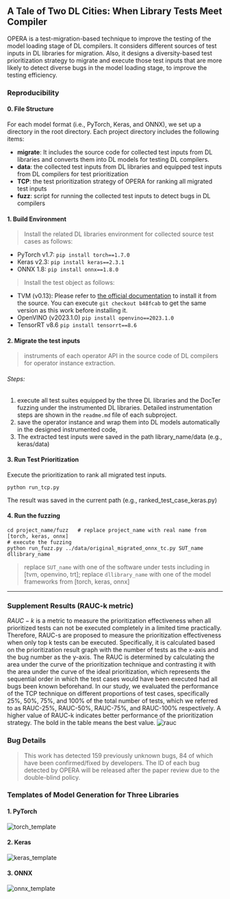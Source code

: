 ## A Tale of Two DL Cities: When Library Tests Meet Compiler

OPERA is a test-migration-based technique to improve the testing of the model loading stage of DL compilers.
It considers different sources of test inputs in DL libraries for migration.
Also, it designs a diversity-based test prioritization strategy to migrate and execute those test inputs that are more likely to detect diverse bugs in the model loading stage, to improve the testing efficiency.


### Reproducibility

#### 0. File Structure
For each model format (i.e., PyTorch, Keras, and ONNX), we set up a directory in the root directory.
Each project directory includes the following items:
* **migrate**: It includes the source code for collected test inputs from DL libraries and converts them into DL models for testing DL compilers.
* **data**: the collected test inputs from DL libraries and equipped test inputs from DL compilers for test prioritization
* **TCP**: the test prioritization strategy of OPERA for ranking all migrated test inputs
* **fuzz**: script for running the collected test inputs to detect bugs in DL compilers


####  1. Build Environment

> Install the related DL libraries environment for collected source test cases as follows:
* PyTorch v1.7:
     `pip install torch==1.7.0`
* Keras v2.3:
    `pip install keras==2.3.1`
* ONNX 1.8:
    `pip install onnx==1.8.0`
  
> Install the test object as follows:
* TVM (v0.13):
     Please refer to [the official documentation](https://tvm.apache.org/docs/install/from_source.html) to install it from the source. You can execute `git checkout b48fcab` to get the same version as this work before installing it.
* OpenVINO (v2023.1.0)
     `pip install openvino==2023.1.0`
* TensorRT v8.6
     `pip install tensorrt==8.6`


#### 2. Migrate the test inputs
> instruments of each operator API in the source code of DL compilers for operator instance extraction.
###### Steps:
  1) execute all test suites equipped by the three DL libraries and the DocTer fuzzing under the instrumented DL libraries. Detailed instrumentation steps are shown in the `readme.md` file of each subproject.
  2) save the operator instance and wrap them into DL models automatically in the designed instrumented code,
  3) The extracted test inputs were saved in the path library_name/data (e.g., keras/data)


####  3. Run Test Prioritization
Execute the prioritization to rank all migrated test inputs.
```
python run_tcp.py
```
The result was saved in the current path (e.g., ranked_test_case_keras.py)

#### 4. Run the fuzzing
```
cd project_name/fuzz   # replace project_name with real name from [torch, keras, onnx]
# execute the fuzzing
python run_fuzz.py ../data/original_migrated_onnx_tc.py SUT_name dllibrary_name
```
> replace `SUT_name` with one of the software under tests including in [tvm, openvino, trt];
> replace `dllibrary_name` with one of the model frameworks from [torch, keras, onnx]
----

### Supplement Results (RAUC-k metric)
$RAUC-k$ is a metric to measure the prioritization effectiveness when all prioritized tests can not be executed completely in a limited time practically. 
Therefore, RAUC-s are proposed to measure the prioritization effectiveness when only top k tests can be executed.
Specifically, it is calculated based on the prioritization result graph with the number of tests as the x-axis and the bug number as the y-axis.
The RAUC is determined by calculating the area under the curve of the prioritization technique and contrasting it with the area under the curve of the ideal prioritization, which represents the sequential order in which the test cases would have been executed had all bugs been known beforehand.
In our study, we evaluated the performance of the TCP technique on different proportions of test cases, specifically 25\%, 50\%, 75\%, and 100\% of the total number of tests, which we referred to as RAUC-25\%, RAUC-50\%, RAUC-75\%, and RAUC-100\% respectively. A higher value of RAUC-k indicates better performance of the prioritization strategy. The bold in the table means the best value.
![rauc](https://github.com/AnonymousWorks/OPERA/assets/89679728/d54d1f61-1b07-4e6e-9dbb-7a0290e8297b)



### Bug Details
> This work has detected 159 previously unknown bugs, 84 of which have been confirmed/fixed by developers.
The ID of each bug detected by OPERA will be released after the paper review due to the double-blind policy.

### Templates of Model Generation for Three Libraries
#### 1. PyTorch
   ![torch_template](https://github.com/AnonymousWorks/OPERA/assets/89128704/6d233eb0-0746-4711-a675-3cb3e1519b16)

#### 2. Keras
   ![keras_template](https://github.com/AnonymousWorks/OPERA/assets/89128704/10e34068-8dae-47f4-90ec-7505aa9f3744)

#### 3. ONNX
   ![onnx_template](https://github.com/AnonymousWorks/OPERA/assets/89128704/75b37d1d-e23d-48b5-adfa-3effe4b505d5)


